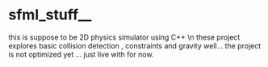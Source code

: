 # sfml_stuff__

this is suppose to be 2D physics simulator using C++ \n
these project explores basic collision detection , constraints and gravity
well... the project is not optimized yet ... just live with for now.
